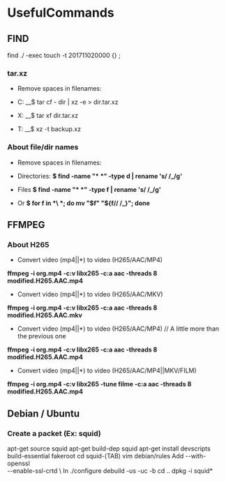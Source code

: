 # UsefulCommands

## FIND

find ./ -exec touch -t 201711020000 {} \;

### tar.xz

- Remove spaces in filenames:

- C:
__$ tar cf - dir | xz -e > dir.tar.xz

- X:
__$ tar xf  dir.tar.xz

- T:
__$ xz -t backup.xz

### About file/dir names

- Remove spaces in filenames:

- Directories:
__$ find -name "* *" -type d | rename 's/ /_/g'__

- Files
__$ find -name "* *" -type f | rename 's/ /_/g'__

- Or
__$ for f in *\ *; do mv "$f" "${f// /_}"; done__

## FFMPEG

### About H265

- Convert video (mp4||*) to video (H265/AAC/MP4)

__ffmpeg -i org.mp4 -c:v libx265 -c:a aac -threads 8 modified.H265.AAC.mp4__

- Convert video (mp4||*) to video (H265/AAC/MKV)

__ffmpeg -i org.mp4 -c:v libx265 -c:a aac -threads 8 modified.H265.AAC.mkv__

- Convert video (mp4||*) to video (H265/AAC/MP4) // A little more than the previous one

__ffmpeg -i org.mp4 -c:v libx265 -c:a aac -threads 8 modified.H265.AAC.mp4__

- Convert video (mp4||*) to video (H265/AAC/MP4||MKV/FILM) 

__ffmpeg -i org.mp4 -c:v libx265 -tune filme -c:a aac -threads 8 modified.H265.AAC.mp4__


## Debian / Ubuntu

### Create a packet (Ex: squid)

apt-get source squid
apt-get build-dep squid
apt-get install devscripts build-essential fakeroot
cd squid-(TAB)
vim debian/rules
Add --with-openssl \
    --enable-ssl-crtd \ 
In
./configure
debuild -us -uc -b
cd ..
dpkg -i squid*
